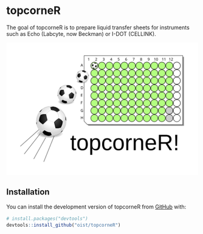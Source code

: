 topcorneR
=========

The goal of topcorneR is to prepare liquid transfer sheets for instruments such
as Echo (Labcyte, now Beckman) or I-DOT (CELLINK).

![image](topcorneR.svg)

Installation
------------

You can install the development version of topcorneR from [GitHub](https://github.com/) with:

``` r
# install.packages("devtools")
devtools::install_github("oist/topcorneR")
```
